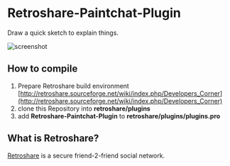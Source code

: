 # Retroshare-Paintchat-Plugin #

Draw a quick sketch to explain things.

![screenshot](https://github.com/electron128/Retroshare-Paintchat-Plugin/raw/master/paintchat-1.png "Paintchat Plugin for Retroshare")

## How to compile ##

1. Prepare Retroshare build environment [http://retroshare.sourceforge.net/wiki/index.php/Developers_Corner](http://retroshare.sourceforge.net/wiki/index.php/Developers_Corner)
2. clone this Repository into **retroshare/plugins**
3. add **Retroshare-Paintchat-Plugin** to **retroshare/plugins/plugins.pro**

## What is Retroshare? ##

[Retroshare](http://retroshare.sourceforge.net) is a secure friend-2-friend social network.
